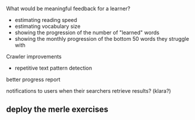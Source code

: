 
What would be meaningful feedback for a learner? 
- estimating reading speed
- estimating vocabulary size
- showing the progression of the number of "learned" words
- showing the monthly progression of the bottom 50 words they struggle with


Crawler improvements
- repetitive text pattern detection


better progress report

notifications to users when their searchers retrieve results? (klara?)


deploy the merle exercises
- 